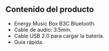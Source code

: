 ## Contenido del producto

* Energy Music Box B3C Bluetooth.
* Cable de audio: 3.5mm.
* Cable USB 2.0 para cargar la batería.
* Guía rápida.

